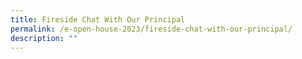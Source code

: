 ```yaml
---
title: Fireside Chat With Our Principal
permalink: /e-open-house-2023/fireside-chat-with-our-principal/
description: ""
---
```

